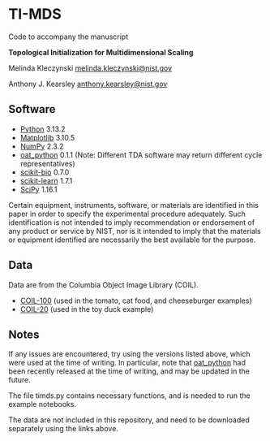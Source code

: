 # TI-MDS

Code to accompany the manuscript 

**Topological Initialization for Multidimensional Scaling**

Melinda Kleczynski
melinda.kleczynski@nist.gov

Anthony J. Kearsley
anthony.kearsley@nist.gov

## Software

* [Python](https://www.python.org/) 3.13.2
* [Matplotlib](https://matplotlib.org/stable/) 3.10.5
* [NumPy](https://numpy.org/doc/stable/index.html) 2.3.2
* [oat_python](https://github.com/OpenAppliedTopology/oat_python) 0.1.1 (Note: Different TDA software may return different cycle representatives)
* [scikit-bio](https://scikit.bio/) 0.7.0
* [scikit-learn](https://scikit-learn.org/stable/index.html) 1.7.1
* [SciPy](https://docs.scipy.org/doc/scipy/index.html) 1.16.1

Certain equipment, instruments, software, or materials are identified in this paper in order to specify the experimental procedure adequately.
Such identification is not intended to imply recommendation or endorsement of any product or service by NIST, nor is it intended to imply 
that the materials or equipment identified are necessarily the best available for the purpose.

## Data

Data are from the Columbia Object Image Library (COIL).

* [COIL-100](https://cave.cs.columbia.edu/repository/COIL-100) (used in the tomato, cat food, and cheeseburger examples)
* [COIL-20](https://cave.cs.columbia.edu/repository/COIL-20) (used in the toy duck example)

## Notes

If any issues are encountered, try using the versions listed above, which were used at the time of writing. In particular, note that
[oat_python](https://github.com/OpenAppliedTopology/oat_python) had been recently released at the time of writing, and may be updated
in the future.

The file timds.py contains necessary functions, and is needed to run the example notebooks.

The data are not included in this repository, and need to be downloaded separately using the links above.





 
 
